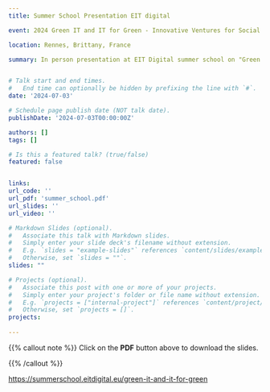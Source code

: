 ```yaml
---
title: Summer School Presentation EIT digital

event: 2024 Green IT and IT for Green - Innovative Ventures for Social and Environmental Sustainability

location: Rennes, Brittany, France

summary: In person presentation at EIT Digital summer school on "Green IT and IT for Green"


# Talk start and end times.
#   End time can optionally be hidden by prefixing the line with `#`.
date: '2024-07-03'

# Schedule page publish date (NOT talk date).
publishDate: '2024-07-03T00:00:00Z'

authors: []
tags: []

# Is this a featured talk? (true/false)
featured: false


links:
url_code: ''
url_pdf: 'summer_school.pdf'
url_slides: ''
url_video: ''

# Markdown Slides (optional).
#   Associate this talk with Markdown slides.
#   Simply enter your slide deck's filename without extension.
#   E.g. `slides = "example-slides"` references `content/slides/example-slides.md`.
#   Otherwise, set `slides = ""`.
slides: ""

# Projects (optional).
#   Associate this post with one or more of your projects.
#   Simply enter your project's folder or file name without extension.
#   E.g. `projects = ["internal-project"]` references `content/project/deep-learning/index.md`.
#   Otherwise, set `projects = []`.
projects:
  
---
```

{{% callout note %}}
Click on the **PDF** button above to download the slides.



{{% /callout %}}


https://summerschool.eitdigital.eu/green-it-and-it-for-green
